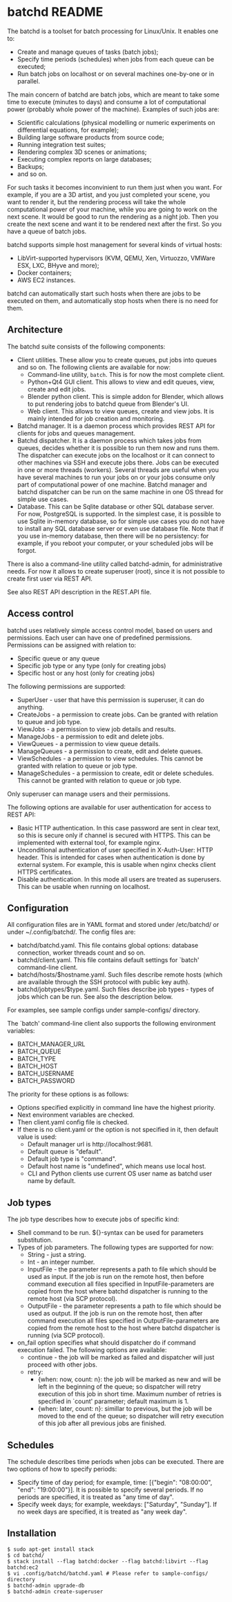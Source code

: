 batchd README
=============

The batchd is a toolset for batch processing for Linux/Unix. It enables one to:

* Create and manage queues of tasks (batch jobs);
* Specify time periods (schedules) when jobs from each queue can be executed;
* Run batch jobs on localhost or on several machines one-by-one or in parallel.

The main concern of batchd are batch jobs, which are meant to take some time to
execute (minutes to days) and consume a lot of computational power (probably
whole power of the machine). Examples of such jobs are:

* Scientific calculations (physical modelling or numeric experiments on
  differential equations, for example);
* Building large software products from source code;
* Running integration test suites;
* Rendering complex 3D scenes or animations;
* Executing complex reports on large databases;
* Backups;
* and so on.

For such tasks it becomes inconvinient to run them just when you want. For
example, if you are a 3D artist, and you just completed your scene, you want to
render it, but the rendering process will take the whole computational power of
your machine, while you are going to work on the next scene. It would be good
to run the rendering as a night job. Then you create the next scene and want it
to be rendered next after the first. So you have a queue of batch jobs.

batchd supports simple host management for several kinds of virtual hosts:

* LibVirt-supported hypervisors (KVM, QEMU, Xen, Virtuozzo, VMWare ESX, LXC,
  BHyve and more);
* Docker containers;
* AWS EC2 instances.

batchd can automatically start such hosts when there are jobs to be executed on
them, and automatically stop hosts when there is no need for them. 

Architecture
------------
The batchd suite consists of the following components:

* Client utilities. These allow you to create queues, put jobs into queues and
  so on. The following clients are available for now:
  * Command-line utility, `batch`. This is for now the most complete client.
  * Python+Qt4 GUI client. This allows to view and edit queues, view, create
    and edit jobs.
  * Blender python client. This is simple addon for Blender, which allows to
    put rendering jobs to batchd queue from Blender's UI.
  * Web client. This allows to view queues, create and view jobs. It is mainly
    intended for job creation and monitoring.
* Batchd manager. It is a daemon process which provides REST API for clients
  for jobs and queues management.
* Batchd dispatcher. It is a daemon process which takes jobs from queues,
  decides whether it is possible to run them now and runs them. The dispatcher
  can execute jobs on the localhost or it can connect to other machines via SSH
  and execute jobs there. Jobs can be executed in one or more threads
  (workers). Several threads are useful when you have several machines to run
  your jobs on or your jobs consume only part of computational power of one
  machine.  Batchd manager and batchd dispatcher can be run on the same machine
  in one OS thread for simple use cases.
* Database. This can be Sqlite database or other SQL database server. For now,
  PostgreSQL is supported. In the simplest case, it is possible to use Sqlite
  in-memory database, so for simple use cases you do not have to install any
  SQL database server or even use database file. Note that if you use in-memory
  database, then there will be no persistency: for example, if you reboot your
  computer, or your scheduled jobs will be forgot.

There is also a command-line utility called batchd-admin, for administrative needs.
For now it allows to create superuser (root), since it is not possible to create
first user via REST API.

See also REST API description in the REST.API file.

Access control
--------------
batchd uses relatively simple access control model, based on users and permissions.
Each user can have one of predefined permissions. Permissions can be assigned
with relation to:

  * Specific queue or any queue
  * Specific job type or any type (only for creating jobs)
  * Specific host or any host (only for creating jobs)

The following permissions are supported:

  * SuperUser - user that have this permission is superuser, it can do anything.
  * CreateJobs - a permission to create jobs. Can be granted with relation to
    queue and job type.
  * ViewJobs - a permission to view job details and results.
  * ManageJobs - a permission to edit and delete jobs.
  * ViewQueues - a permission to view queue details.
  * ManageQueues - a permission to create, edit and delete queues.
  * ViewSchedules - a permission to view schedules. This cannot be granted with
    relation to queue or job type.
  * ManageSchedules - a permission to create, edit or delete schedules. This
    cannot be granted with relation to queue or job type.

Only superuser can manage users and their permissions.

The following options are available for user authentication for access to REST API:

* Basic HTTP authentication. In this case password are sent in clear text, so
  this is secure only if channel is secured with HTTPS. This can be implemented
  with external tool, for example nginx.
* Unconditional authentication of user specified in X-Auth-User: HTTP header.
  This is intended for cases when authentication is done by external system.
  For example, this is usable when nginx checks client HTTPS certificates.
* Disable authentication. In this mode all users are treated as superusers.
  This can be usable when running on localhost.

Configuration
-------------
All configuration files are in YAML format and stored under /etc/batchd/ or
under ~/.config/batchd/. The config files are:

* batchd/batchd.yaml. This file contains global options: database connection,
  worker threads count and so on.
* batchd/client.yaml. This file contains default settings for `batch'
  command-line client.
* batchd/hosts/$hostname.yaml. Such files describe remote hosts (which are
  available through the SSH protocol with public key auth).
* batchd/jobtypes/$type.yaml. Such files describe job types - types of jobs
  which can be run. See also the description below.

For examples, see sample configs under sample-configs/ directory.

The `batch' command-line client also supports the following environment
variables:

* BATCH_MANAGER_URL
* BATCH_QUEUE
* BATCH_TYPE
* BATCH_HOST
* BATCH_USERNAME
* BATCH_PASSWORD

The priority for these options is as follows:
* Options specified explicitly in command line have the highest priority.
* Next environment variables are checked.
* Then client.yaml config file is checked.
* If there is no client.yaml or the option is not specified in it, then default
  value is used:
  * Default manager url is http://localhost:9681.
  * Default queue is "default".
  * Default job type is "command".
  * Default host name is "undefined", which means use local host.
  * CLI and Python clients use current OS user name as batchd user name by default.

Job types
---------
The job type describes how to execute jobs of specific kind:

* Shell command to be run. ${}-syntax can be used for parameters substitution.
* Types of job parameters. The following types are supported for now:
  * String - just a string.
  * Int - an integer number.
  * InputFile - the parameter represents a path to file which should be used as
    input. If the job is run on the remote host, then before command execution
    all files specified in InputFile-parameters are copied from the host where
    batchd dispatcher is running to the remote host (via SCP protocol).
  * OutputFile - the parameter represents a path to file which should be used
    as output. If the job is run on the remote host, then after command
    execution all files specified in OutputFile-parameters are copied from the
    remote host to the host where batchd dispatcher is running (via SCP protocol).
* on_fail option specifies what should dispatcher do if command execution
  failed. The following options are available:
  * continue - the job will be marked as failed and dispatcher will just
    proceed with other jobs.
  * retry:
    * {when: now, count: n}: the job will be marked as new and will be left in
      the beginning of the queue; so dispatcher will retry execution of this
      job in short time. Maximum number of retries is specified in `count'
      parameter; default maximum is 1.
    * {when: later, count: n}: simillar to previous, but the job will be moved
      to the end of the queue; so dispatcher will retry execution of this job
      after all previous jobs are finished.

Schedules
---------
The schedule describes time periods when jobs can be executed. There are two
options of how to specify periods:

* Specify time of day period; for example, time: [{"begin": "08:00:00", "end":
  "19:00:00"}]. It is possible to specify several periods. If no periods are
  specified, it is treated as "any time of day".
* Specify week days; for example, weekdays: ["Saturday", "Sunday"]. If no week
  days are specified, it is treated as "any week day".

Installation
------------

    $ sudo apt-get install stack
    $ cd batchd/
    $ stack install --flag batchd:docker --flag batchd:libvirt --flag batchd:ec2
    $ vi .config/batchd/batchd.yaml # Please refer to sample-configs/ directory
    $ batchd-admin upgrade-db
    $ batchd-admin create-superuser

